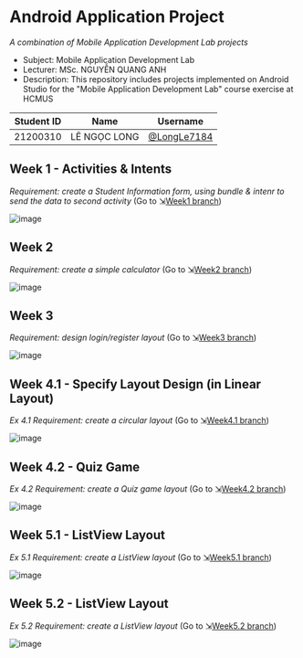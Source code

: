# Android Application Project
_A combination of Mobile Application Development Lab projects_
- Subject: Mobile Application Development Lab
- Lecturer: MSc. NGUYỄN QUANG ANH
- Description: This repository includes projects implemented on Android Studio for the "Mobile Application Development Lab" course exercise at HCMUS

| Student ID | Name           | Username                                     |
|------------|----------------|----------------------------------------------|
| 21200310   | LÊ NGỌC LONG   | [@LongLe7184](https://github.com/LongLe7184) |

## Week 1 - Activities & Intents
_Requirement: create a Student Information form, using bundle & intenr to send the data to second activity_
(Go to ⇲[Week1 branch](https://github.com/LongLe7184/AndroidAppLab/tree/week1-lab))

![image](https://github.com/user-attachments/assets/b7fa6f2f-e655-4d62-8d37-5cc67cd94514)

## Week 2
_Requirement: create a simple calculator_
(Go to ⇲[Week2 branch](https://github.com/LongLe7184/AndroidAppLab/tree/week2-lab))

![image](https://github.com/user-attachments/assets/e788ca80-c3b4-4306-afa7-fd5e5259550e)

## Week 3
_Requirement: design login/register layout_
(Go to ⇲[Week3 branch](https://github.com/LongLe7184/AndroidAppLab/tree/week3-lab))

![image](https://github.com/user-attachments/assets/5f9bdbf6-adf3-48d1-ba3c-c069876d1ea7)

## Week 4.1 - Specify Layout Design (in Linear Layout)
_Ex 4.1 Requirement: create a circular layout_
(Go to ⇲[Week4.1 branch](https://github.com/LongLe7184/AndroidAppLab/tree/week4-lab1))

![image](https://github.com/user-attachments/assets/8441ef03-3a33-448c-9a2f-b6d4c3acae30)

## Week 4.2 - Quiz Game
_Ex 4.2 Requirement: create a Quiz game layout_
(Go to ⇲[Week4.2 branch](https://github.com/LongLe7184/AndroidAppLab/tree/week4-lab2))

![image](https://github.com/user-attachments/assets/03a6a6e9-60ce-42a8-a8b6-11cff4870ecd)

## Week 5.1 - ListView Layout
_Ex 5.1 Requirement: create a ListView layout_
(Go to ⇲[Week5.1 branch](https://github.com/LongLe7184/AndroidAppLab/tree/week5-lab1))

![image](https://github.com/user-attachments/assets/3deafb89-a181-4352-8559-42ddd8ee51c6)

## Week 5.2 - ListView Layout
_Ex 5.2 Requirement: create a ListView layout_
(Go to ⇲[Week5.2 branch](https://github.com/LongLe7184/AndroidAppLab/tree/week5-lab2))

![image](https://github.com/user-attachments/assets/67487665-f39e-4a97-8f2b-647429b94afa)
